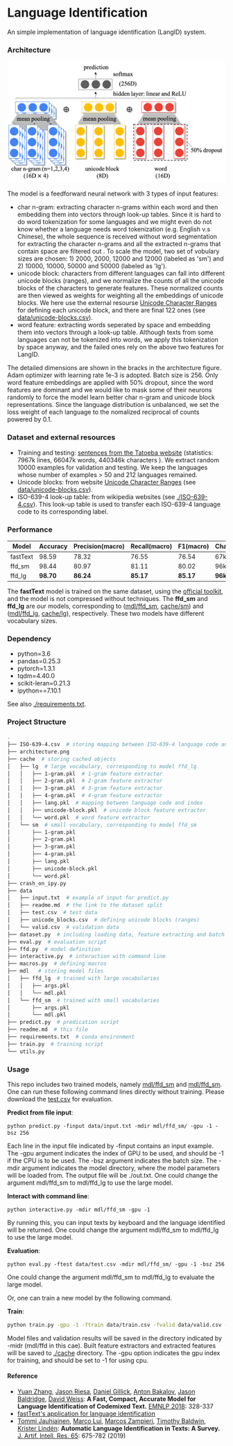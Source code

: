 # Language Identification

An simple implementation of language identification (LangID) system.

### Architecture

![architecture](./architecture.png)

The model is a feedforward neural network with 3 types of input features:

- char n-gram: extracting character n-grams within each word and then embedding them into vectors through look-up tables. Since it is hard to do word tokenization for some languages and we might even do not know whether a language needs word tokenization (e.g. English v.s Chinese),  the whole sequence is received without word segmentation for extracting the character n-grams  and all the extracted n-grams that contain space are filtered out . To scale the model, two set of vobulary sizes are chosen: 1) 2000, 2000, 12000 and 12000 (labeled as 'sm') and 2) 10000, 10000, 50000 and 50000 (labeled as 'lg').
- unicode block: characters from different languages can fall into different unicode blocks (ranges), and we normalize the counts of all the unicode blocks of the characters to generate features. These normalized counts are then viewed as weights for weighting all the embeddings of unicode blocks. We here use the  external resourse [Unicode Character Ranges](https://www.ling.upenn.edu/courses/Spring_2003/ling538/UnicodeRanges.html) for defining each unicode block, and there are final 122 ones (see [data/unicode-blocks.csv](data/unicode-blocks.csv)).
- word feature: extracting words seperated by space and embedding them into vectors through a look-up table. Although texts from some languages can not be tokenized into words, we apply this tokenization by space anyway, and the failed ones rely on the above two features for LangID.

The detailed dimensions are shown in the bracks in the architecture figure. Adam optimizer with learning rate 1e-3 is adopted. Batch size is 256. Only word feature embeddings are applied with 50% dropout, since the word features are dominant and we would like to mask some of their neurons randomly to force the model learn better char n-gram and unicode block representations. Since the language distribution is unbalanced, we set the loss weight of each language to the nomalized reciprocal of counts powered by 0.1.

### Dataset and external resources

- Training and testing: [sentences from the Tatoeba website](http://downloads.tatoeba.org/exports/sentences.tar.bz2) (statistics: 7967k lines, 66047k words, 440346k characters ). We extract random 10000 examples for validation and testing. We keep the languages whose number of examples > 50 and 212 languages remained. 
- Unicode blocks: from website [Unicode Character Ranges](https://www.ling.upenn.edu/courses/Spring_2003/ling538/UnicodeRanges.html) (see [data/unicode-blocks.csv](data/unicode-blocks.csv)).
- ISO-639-4 look-up table: from wikipedia websites (see [./ISO-639-4.csv](./ISO-639-4.csv)). This look-up table is used to transfer each ISO-639-4 language code to its corresponding label.

### Performance

| Model    | Accuracy  | Precision(macro) | Recall(macro) | F1(macro) | Char/sec | Size/MB |
| -------- | --------- | ---------------- | ------------- | --------- | -------- | ------- |
| fastText | 98.59     | 78.32            | 76.55         | 76.54     | 67k      | 339.3   |
| ffd_sm   | 98.44     | 80.97            | 81.11         | 80.02     | 96k      | **3.1** |
| ffd_lg   | **98.70** | **86.24**        | **85.17**     | **85.17** | **96k**  | 12.2    |

The **fastText** model is trained on the same dataset, using the [official toolkit](https://fasttext.cc/blog/2017/10/02/blog-post.html), and the model is not compressed without techniques. The **ffd_sm** and **ffd_lg** are our models, corresponding to ([mdl/ffd_sm](mdl/ffd_sm), [cache/sm](cache/sm)) and ([mdl/ffd_lg](mdl/ffd_lg), [cache/lg](cache/lg)), respectively. These two models have different vocabulary sizes.

### Dependency

- python=3.6
- pandas=0.25.3
- pytorch=1.3.1
- tqdm=4.40.0
- scikit-leran=0.21.3
- ipython==7.10.1

See also [./requirements.txt](./requirements.txt).

### Project Structure

```bash
.
├── ISO-639-4.csv  # storing mapping between ISO-639-4 language code and label
├── architecture.png 
├── cache  # storing cached objects
│   ├── lg  # large vocabulary, corresponding to model ffd_lg
│   │   ├── 1-gram.pkl  # 1-gram feature extractor
│   │   ├── 2-gram.pkl  # 2-gram feature extractor
│   │   ├── 3-gram.pkl  # 3-gram feature extractor
│   │   ├── 4-gram.pkl  # 4-gram feature extractor
│   │   ├── lang.pkl  # mapping between language code and index
│   │   ├── unicode-block.pkl  # unicode block feature extractor 
│   │   └── word.pkl  # word feature extractor
│   └── sm  # small vocabulary, corresponding to model ffd_sm
│       ├── 1-gram.pkl
│       ├── 2-gram.pkl
│       ├── 3-gram.pkl
│       ├── 4-gram.pkl
│       ├── lang.pkl
│       ├── unicode-block.pkl
│       └── word.pkl
├── crash_on_ipy.py
├── data
│   ├── input.txt  # example of input for predict.py
│   ├── readme.md  # the link to the dataset split
│   ├── test.csv  # test data
│   ├── unicode_blocks.csv  # defining unicode blocks (ranges)
│   └── valid.csv  # validation data
├── dataset.py  # including loading data, feature extracting and batch building
├── eval.py  # evaluation script
├── ffd.py  # model definition
├── interactive.py  # interaction with command line
├── macros.py  # defining macros
├── mdl   # storing model files
│   ├── ffd_lg  # trained with large vocabularies
│   │   ├── args.pkl
│   │   └── mdl.pkl
│   └── ffd_sm  # trained with small vocabularies
│       ├── args.pkl
│       └── mdl.pkl
├── predict.py  # predication script
├── readme.md  # this file
├── requirements.txt  # conda environment
├── train.py  # training script
└── utils.py
```

### Usage

This repo includes two trained models, namely [mdl/ffd_sm](mdl/ffd_sm) and [mdl/ffd_sm](mdl/ffd_lg). One can run these following command lines directly without training. Please download the [test.csv](https://drive.google.com/drive/u/0/folders/1h07FoRfCGq4ZI22lUmRw4RyaApKRMHYH) for evaluation.

**Predict from file input**:

```shell
python predict.py -finput data/input.txt -mdir mdl/ffd_sm/ -gpu -1 -bsz 256
```

Each line in the input file indicated by -finput contains an input example. The -gpu argument indicates the index of GPU to be used, and should be -1 if the CPU is to be used. The -bsz argument indicates the batch size. The -mdir argument indicates the model directory, where the model parameters will be loaded from.  The output file will be ./out.txt. One could change the argument mdl/ffd_sm to mdl/ffd_lg to use the large model.

**Interact with command line**:

```shell
python interactive.py -mdir mdl/ffd_sm -gpu -1
```

By running this, you can input texts by keyboard and the language identified will be returned. One could change the argument mdl/ffd_sm to mdl/ffd_lg to use the large model.

**Evaluation**:

```shell
python eval.py -ftest data/test.csv -mdir mdl/ffd_sm/ -gpu -1 -bsz 256
```

One could change the argument mdl/ffd_sm to mdl/ffd_lg to evaluate the large model.

Or, one can train a new model by the following command.

**Train**: 

```bash
python train.py -gpu -1 -ftrain data/train.csv -fvalid data/valid.csv -ftest data/test.csv -mdir mdl/new_model_dir_name -nepoches 4 -cdir cache/sm -vsizes 2000 2000 12000 12000 12000
```

Model files and validation results will be saved in the directory indicated by -midr (mdl/ffd in this cae). Built feature extractors and extracted features will be saved to [./cache](./cache) directory.  The -gpu option indicates the gpu index for training, and should be set to -1 for using cpu. 

#### Reference

- [Yuan Zhang](https://dblp.org/pers/hd/z/Zhang:Yuan), [Jason Riesa](https://dblp.org/pers/hd/r/Riesa:Jason), [Daniel Gillick](https://dblp.org/pers/hd/g/Gillick:Daniel), [Anton Bakalov](https://dblp.org/pers/hd/b/Bakalov:Anton), [Jason Baldridge](https://dblp.org/pers/hd/b/Baldridge:Jason), [David Weiss](https://dblp.org/pers/hd/w/Weiss:David):
  **A Fast, Compact, Accurate Model for Language Identification of Codemixed Text.** [EMNLP 2018](https://dblp.org/db/conf/emnlp/emnlp2018.html#ZhangRGBBW18): 328-337
- [fastText's application for language identification](https://fasttext.cc/blog/2017/10/02/blog-post.html)
- [Tommi Jauhiainen](https://dblp.org/pers/hd/j/Jauhiainen:Tommi), [Marco Lui](https://dblp.org/pers/hd/l/Lui:Marco), [Marcos Zampieri](https://dblp.org/pers/hd/z/Zampieri:Marcos), [Timothy Baldwin](https://dblp.org/pers/hd/b/Baldwin:Timothy), [Krister Lindén](https://dblp.org/pers/hd/l/Lind=eacute=n:Krister):
  **Automatic Language Identification in Texts: A Survey.** [J. Artif. Intell. Res. 65](https://dblp.org/db/journals/jair/jair65.html#JauhiainenLZBL19): 675-782 (2019)









